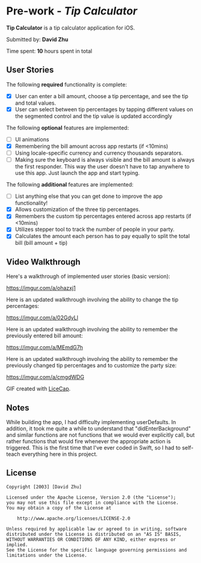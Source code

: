 # Pre-work - *Tip Calculator*

**Tip Calculator** is a tip calculator application for iOS.

Submitted by: **David Zhu**

Time spent: **10** hours spent in total

## User Stories

The following **required** functionality is complete:

* [X] User can enter a bill amount, choose a tip percentage, and see the tip and total values.
* [X] User can select between tip percentages by tapping different values on the segmented control and the tip value is updated accordingly

The following **optional** features are implemented:

* [ ] UI animations
* [X] Remembering the bill amount across app restarts (if <10mins)
* [ ] Using locale-specific currency and currency thousands separators.
* [ ] Making sure the keyboard is always visible and the bill amount is always the first responder. This way the user doesn't have to tap anywhere to use this app. Just launch the app and start typing.

The following **additional** features are implemented:

- [ ] List anything else that you can get done to improve the app functionality!
- [X] Allows customization of the three tip percentages.
- [X] Remembers the custom tip percentages entered across app restarts (if <10mins)
- [X] Utilizes stepper tool to track the number of people in your party.
- [X] Calculates the amount each person has to pay equally to split the total bill (bill amount + tip)

## Video Walkthrough

Here's a walkthrough of implemented user stories (basic version):

https://imgur.com/a/ohazxj1

Here is an updated walkthrough involving the ability to change the tip percentages:

https://imgur.com/a/02GdyLl

Here is an updated walkthrough involving the ability to remember the previously entered bill amount:

https://imgur.com/a/MEmdG7h

Here is an updated walkthrough involving the ability to remember the previously changed tip percentages and to customize the party size:

https://imgur.com/a/cmgdWDG

GIF created with [LiceCap](http://www.cockos.com/licecap/).

## Notes

While building the app, I had difficulty implementing userDefaults. In addition, it took me quite a while to understand that "didEnterBackground" and similar functions are not functions that we would ever explicitly call, but rather functions that would fire whenever the appropriate action is triggered. This is the first time that I've ever coded in Swift, so I had to self-teach everything here in this project.

## License

    Copyright [2003] [David Zhu]

    Licensed under the Apache License, Version 2.0 (the "License");
    you may not use this file except in compliance with the License.
    You may obtain a copy of the License at

        http://www.apache.org/licenses/LICENSE-2.0

    Unless required by applicable law or agreed to in writing, software
    distributed under the License is distributed on an "AS IS" BASIS,
    WITHOUT WARRANTIES OR CONDITIONS OF ANY KIND, either express or implied.
    See the License for the specific language governing permissions and
    limitations under the License.
